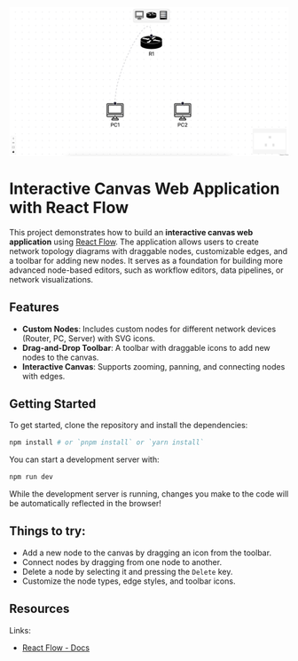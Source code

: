 ![](public/netvis.png)

# Interactive Canvas Web Application with React Flow

This project demonstrates how to build an **interactive canvas web application** using [React Flow](https://reactflow.dev/). 
The application allows users to create network topology diagrams with draggable nodes, customizable edges, and a toolbar for adding new nodes. 
It serves as a foundation for building more advanced node-based editors, such as workflow editors, data pipelines, or network visualizations.

## Features

- **Custom Nodes**: Includes custom nodes for different network devices (Router, PC, Server) with SVG icons.
- **Drag-and-Drop Toolbar**: A toolbar with draggable icons to add new nodes to the canvas.
- **Interactive Canvas**: Supports zooming, panning, and connecting nodes with edges.

## Getting Started

To get started, clone the repository and install the dependencies:

```bash
npm install # or `pnpm install` or `yarn install`
```

You can start a development server with:

```bash
npm run dev
```

While the development server is running, changes you make to the code will be
automatically reflected in the browser!

## Things to try:

- Add a new node to the canvas by dragging an icon from the toolbar.
- Connect nodes by dragging from one node to another.
- Delete a node by selecting it and pressing the `Delete` key.
- Customize the node types, edge styles, and toolbar icons.

## Resources

Links:

- [React Flow - Docs](https://reactflow.dev)
